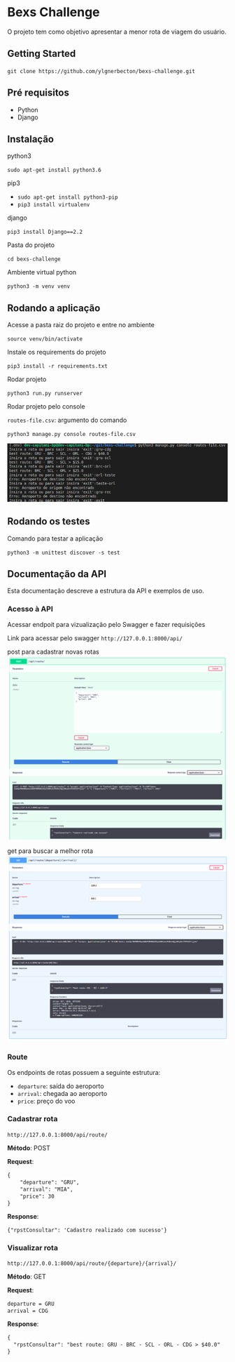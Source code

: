 
# Bexs Challenge

O projeto tem como objetivo apresentar a menor rota de viagem do usuário.

## Getting Started

``git clone https://github.com/ylgnerbecton/bexs-challenge.git ``

## Pré requisitos
* Python
* Django

## Instalação

python3

``sudo apt-get install python3.6 ``

pip3

-   `sudo apt-get install python3-pip`
-   `pip3 install virtualenv`

django

``pip3 install Django==2.2``

Pasta do projeto

`cd bexs-challenge`

Ambiente virtual python

`python3 -m venv venv`

## Rodando a aplicação

Acesse a pasta raiz do projeto e entre no ambiente

`source venv/bin/activate`

Instale os requirements do projeto

`pip3 install -r requirements.txt`

Rodar projeto

`python3 run.py runserver`

Rodar projeto pelo console

 `routes-file.csv`: argumento do comando
 
`python3 manage.py console routes-file.csv`

![console](https://github.com/ylgnerbecton/bexs-challenge/blob/master/doc/console.png?raw=true)

## Rodando os testes

Comando para testar a aplicação

`` python3 -m unittest discover -s test ``


## Documentação da API

Esta documentação descreve a estrutura da API e exemplos de uso.

### Acesso à API

Acessar endpoit para vizualização pelo Swagger e fazer requisições

Link para acessar pelo swagger `http://127.0.0.1:8000/api/`

post para cadastrar novas rotas
![get para buscar a melhor rota](https://github.com/ylgnerbecton/bexs-challenge/blob/master/doc/get.png?raw=true)

get para buscar a melhor rota
![enter image description here](https://github.com/ylgnerbecton/bexs-challenge/blob/master/doc/post.png?raw=true)

### Route

Os endpoints de rotas possuem a seguinte estrutura:

-   `departure`: saída do aeroporto
-   `arrival`: chegada ao aeroporto
-   `price`: preço do voo

###  Cadastrar rota

`http://127.0.0.1:8000/api/route/`

**Método**: POST

**Request**:
```
{
    "departure": "GRU",
    "arrival": "MIA",
    "price": 30
}
```

**Response**:

```
{"rpstConsultar": 'Cadastro realizado com sucesso'}
```

### Visualizar rota 

`http://127.0.0.1:8000/api/route/{departure}/{arrival}/`

**Método**: GET

**Request**:

```
departure = GRU
arrival = CDG
```

**Response**:

```
{
  "rpstConsultar": "best route: GRU - BRC - SCL - ORL - CDG > $40.0"
}
```